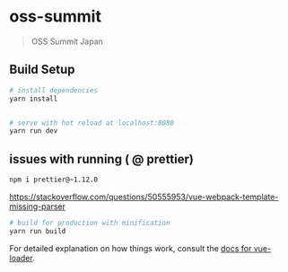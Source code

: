 # oss-summit

> OSS Summit Japan

## Build Setup

``` bash
# install dependencies
yarn install


# serve with hot reload at localhost:8080
yarn run dev

```

## issues with running ( @ prettier)
``` bash
npm i prettier@~1.12.0
```
https://stackoverflow.com/questions/50555953/vue-webpack-template-missing-parser

``` bash
# build for production with minification
yarn run build
```

For detailed explanation on how things work, consult the [docs for vue-loader](http://vuejs.github.io/vue-loader).

